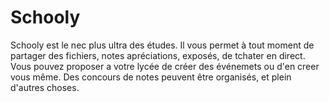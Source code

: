 # Schooly
Schooly est le nec plus ultra des études. Il vous permet à tout moment de partager des fichiers, notes apréciations, exposés, de tchater en direct. Vous pouvez proposer a votre lycée de créer des événemets ou d'en creer vous même. Des concours de notes peuvent être organisés, et plein d'autres choses. 
